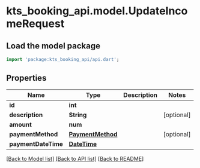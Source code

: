 # kts_booking_api.model.UpdateIncomeRequest

## Load the model package
```dart
import 'package:kts_booking_api/api.dart';
```

## Properties
Name | Type | Description | Notes
------------ | ------------- | ------------- | -------------
**id** | **int** |  | 
**description** | **String** |  | [optional] 
**amount** | **num** |  | 
**paymentMethod** | [**PaymentMethod**](PaymentMethod.md) |  | [optional] 
**paymentDateTime** | [**DateTime**](DateTime.md) |  | 

[[Back to Model list]](../README.md#documentation-for-models) [[Back to API list]](../README.md#documentation-for-api-endpoints) [[Back to README]](../README.md)


